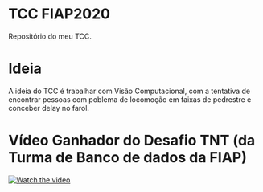 # TCC FIAP2020
 Repositório do meu TCC.

# Ideia
A ideia do TCC é trabalhar com Visão Computacional, com a tentativa de encontrar pessoas com poblema de locomoção em faixas de pedrestre e conceber delay no farol. 

# Vídeo Ganhador do Desafio TNT (da Turma de Banco de dados da FIAP)
[![Watch the video](https://i.ytimg.com/vi/pjuKMdqzU7c/hqdefault.jpg)](https://youtu.be/pjuKMdqzU7c)
